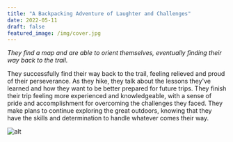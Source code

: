 ```yaml
---
title: "A Backpacking Adventure of Laughter and Challenges"
date: 2022-05-11
draft: false
featured_image: /img/cover.jpg
---
```


*They find a map and are able to orient themselves, eventually finding their way back to the trail.*

They successfully find their way back to the trail, feeling relieved and proud of their perseverance. As they hike, they talk about the lessons they've learned and how they want to be better prepared for future trips. They finish their trip feeling more experienced and knowledgeable, with a sense of pride and accomplishment for overcoming the challenges they faced. They make plans to continue exploring the great outdoors, knowing that they have the skills and determination to handle whatever comes their way.

![alt](/img/3b2.png)
